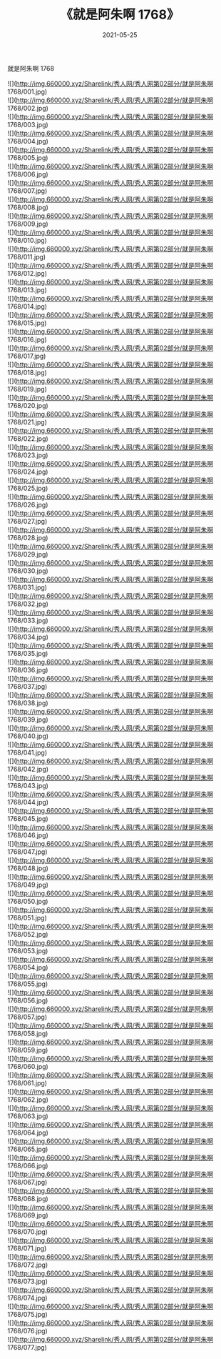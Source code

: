 ﻿---
layout: post
title:  《就是阿朱啊 1768》
date:   2021-05-25
img: http://img.660000.xyz/Sharelink/秀人网/秀人网第02部分/就是阿朱啊 1768/000.jpg
categories: [美女, 清纯, 唯美]
---

就是阿朱啊 1768

  ![](http://img.660000.xyz/Sharelink/秀人网/秀人网第02部分/就是阿朱啊 1768/001.jpg) <br> ![](http://img.660000.xyz/Sharelink/秀人网/秀人网第02部分/就是阿朱啊 1768/002.jpg) <br> ![](http://img.660000.xyz/Sharelink/秀人网/秀人网第02部分/就是阿朱啊 1768/003.jpg) <br> ![](http://img.660000.xyz/Sharelink/秀人网/秀人网第02部分/就是阿朱啊 1768/004.jpg) <br> ![](http://img.660000.xyz/Sharelink/秀人网/秀人网第02部分/就是阿朱啊 1768/005.jpg) <br> ![](http://img.660000.xyz/Sharelink/秀人网/秀人网第02部分/就是阿朱啊 1768/006.jpg) <br> ![](http://img.660000.xyz/Sharelink/秀人网/秀人网第02部分/就是阿朱啊 1768/007.jpg) <br> ![](http://img.660000.xyz/Sharelink/秀人网/秀人网第02部分/就是阿朱啊 1768/008.jpg) <br> ![](http://img.660000.xyz/Sharelink/秀人网/秀人网第02部分/就是阿朱啊 1768/009.jpg) <br> ![](http://img.660000.xyz/Sharelink/秀人网/秀人网第02部分/就是阿朱啊 1768/010.jpg) <br> ![](http://img.660000.xyz/Sharelink/秀人网/秀人网第02部分/就是阿朱啊 1768/011.jpg) <br> ![](http://img.660000.xyz/Sharelink/秀人网/秀人网第02部分/就是阿朱啊 1768/012.jpg) <br> ![](http://img.660000.xyz/Sharelink/秀人网/秀人网第02部分/就是阿朱啊 1768/013.jpg) <br> ![](http://img.660000.xyz/Sharelink/秀人网/秀人网第02部分/就是阿朱啊 1768/014.jpg) <br> ![](http://img.660000.xyz/Sharelink/秀人网/秀人网第02部分/就是阿朱啊 1768/015.jpg) <br> ![](http://img.660000.xyz/Sharelink/秀人网/秀人网第02部分/就是阿朱啊 1768/016.jpg) <br> ![](http://img.660000.xyz/Sharelink/秀人网/秀人网第02部分/就是阿朱啊 1768/017.jpg) <br> ![](http://img.660000.xyz/Sharelink/秀人网/秀人网第02部分/就是阿朱啊 1768/018.jpg) <br> ![](http://img.660000.xyz/Sharelink/秀人网/秀人网第02部分/就是阿朱啊 1768/019.jpg) <br> ![](http://img.660000.xyz/Sharelink/秀人网/秀人网第02部分/就是阿朱啊 1768/020.jpg) <br> ![](http://img.660000.xyz/Sharelink/秀人网/秀人网第02部分/就是阿朱啊 1768/021.jpg) <br> ![](http://img.660000.xyz/Sharelink/秀人网/秀人网第02部分/就是阿朱啊 1768/022.jpg) <br> ![](http://img.660000.xyz/Sharelink/秀人网/秀人网第02部分/就是阿朱啊 1768/023.jpg) <br> ![](http://img.660000.xyz/Sharelink/秀人网/秀人网第02部分/就是阿朱啊 1768/024.jpg) <br> ![](http://img.660000.xyz/Sharelink/秀人网/秀人网第02部分/就是阿朱啊 1768/025.jpg) <br> ![](http://img.660000.xyz/Sharelink/秀人网/秀人网第02部分/就是阿朱啊 1768/026.jpg) <br> ![](http://img.660000.xyz/Sharelink/秀人网/秀人网第02部分/就是阿朱啊 1768/027.jpg) <br> ![](http://img.660000.xyz/Sharelink/秀人网/秀人网第02部分/就是阿朱啊 1768/028.jpg) <br> ![](http://img.660000.xyz/Sharelink/秀人网/秀人网第02部分/就是阿朱啊 1768/029.jpg) <br> ![](http://img.660000.xyz/Sharelink/秀人网/秀人网第02部分/就是阿朱啊 1768/030.jpg) <br> ![](http://img.660000.xyz/Sharelink/秀人网/秀人网第02部分/就是阿朱啊 1768/031.jpg) <br> ![](http://img.660000.xyz/Sharelink/秀人网/秀人网第02部分/就是阿朱啊 1768/032.jpg) <br> ![](http://img.660000.xyz/Sharelink/秀人网/秀人网第02部分/就是阿朱啊 1768/033.jpg) <br> ![](http://img.660000.xyz/Sharelink/秀人网/秀人网第02部分/就是阿朱啊 1768/034.jpg) <br> ![](http://img.660000.xyz/Sharelink/秀人网/秀人网第02部分/就是阿朱啊 1768/035.jpg) <br> ![](http://img.660000.xyz/Sharelink/秀人网/秀人网第02部分/就是阿朱啊 1768/036.jpg) <br> ![](http://img.660000.xyz/Sharelink/秀人网/秀人网第02部分/就是阿朱啊 1768/037.jpg) <br> ![](http://img.660000.xyz/Sharelink/秀人网/秀人网第02部分/就是阿朱啊 1768/038.jpg) <br> ![](http://img.660000.xyz/Sharelink/秀人网/秀人网第02部分/就是阿朱啊 1768/039.jpg) <br> ![](http://img.660000.xyz/Sharelink/秀人网/秀人网第02部分/就是阿朱啊 1768/040.jpg) <br> ![](http://img.660000.xyz/Sharelink/秀人网/秀人网第02部分/就是阿朱啊 1768/041.jpg) <br> ![](http://img.660000.xyz/Sharelink/秀人网/秀人网第02部分/就是阿朱啊 1768/042.jpg) <br> ![](http://img.660000.xyz/Sharelink/秀人网/秀人网第02部分/就是阿朱啊 1768/043.jpg) <br> ![](http://img.660000.xyz/Sharelink/秀人网/秀人网第02部分/就是阿朱啊 1768/044.jpg) <br> ![](http://img.660000.xyz/Sharelink/秀人网/秀人网第02部分/就是阿朱啊 1768/045.jpg) <br> ![](http://img.660000.xyz/Sharelink/秀人网/秀人网第02部分/就是阿朱啊 1768/046.jpg) <br> ![](http://img.660000.xyz/Sharelink/秀人网/秀人网第02部分/就是阿朱啊 1768/047.jpg) <br> ![](http://img.660000.xyz/Sharelink/秀人网/秀人网第02部分/就是阿朱啊 1768/048.jpg) <br> ![](http://img.660000.xyz/Sharelink/秀人网/秀人网第02部分/就是阿朱啊 1768/049.jpg) <br> ![](http://img.660000.xyz/Sharelink/秀人网/秀人网第02部分/就是阿朱啊 1768/050.jpg) <br> ![](http://img.660000.xyz/Sharelink/秀人网/秀人网第02部分/就是阿朱啊 1768/051.jpg) <br> ![](http://img.660000.xyz/Sharelink/秀人网/秀人网第02部分/就是阿朱啊 1768/052.jpg) <br> ![](http://img.660000.xyz/Sharelink/秀人网/秀人网第02部分/就是阿朱啊 1768/053.jpg) <br> ![](http://img.660000.xyz/Sharelink/秀人网/秀人网第02部分/就是阿朱啊 1768/054.jpg) <br> ![](http://img.660000.xyz/Sharelink/秀人网/秀人网第02部分/就是阿朱啊 1768/055.jpg) <br> ![](http://img.660000.xyz/Sharelink/秀人网/秀人网第02部分/就是阿朱啊 1768/056.jpg) <br> ![](http://img.660000.xyz/Sharelink/秀人网/秀人网第02部分/就是阿朱啊 1768/057.jpg) <br> ![](http://img.660000.xyz/Sharelink/秀人网/秀人网第02部分/就是阿朱啊 1768/058.jpg) <br> ![](http://img.660000.xyz/Sharelink/秀人网/秀人网第02部分/就是阿朱啊 1768/059.jpg) <br> ![](http://img.660000.xyz/Sharelink/秀人网/秀人网第02部分/就是阿朱啊 1768/060.jpg) <br> ![](http://img.660000.xyz/Sharelink/秀人网/秀人网第02部分/就是阿朱啊 1768/061.jpg) <br> ![](http://img.660000.xyz/Sharelink/秀人网/秀人网第02部分/就是阿朱啊 1768/062.jpg) <br> ![](http://img.660000.xyz/Sharelink/秀人网/秀人网第02部分/就是阿朱啊 1768/063.jpg) <br> ![](http://img.660000.xyz/Sharelink/秀人网/秀人网第02部分/就是阿朱啊 1768/064.jpg) <br> ![](http://img.660000.xyz/Sharelink/秀人网/秀人网第02部分/就是阿朱啊 1768/065.jpg) <br> ![](http://img.660000.xyz/Sharelink/秀人网/秀人网第02部分/就是阿朱啊 1768/066.jpg) <br> ![](http://img.660000.xyz/Sharelink/秀人网/秀人网第02部分/就是阿朱啊 1768/067.jpg) <br> ![](http://img.660000.xyz/Sharelink/秀人网/秀人网第02部分/就是阿朱啊 1768/068.jpg) <br> ![](http://img.660000.xyz/Sharelink/秀人网/秀人网第02部分/就是阿朱啊 1768/069.jpg) <br> ![](http://img.660000.xyz/Sharelink/秀人网/秀人网第02部分/就是阿朱啊 1768/070.jpg) <br> ![](http://img.660000.xyz/Sharelink/秀人网/秀人网第02部分/就是阿朱啊 1768/071.jpg) <br> ![](http://img.660000.xyz/Sharelink/秀人网/秀人网第02部分/就是阿朱啊 1768/072.jpg) <br> ![](http://img.660000.xyz/Sharelink/秀人网/秀人网第02部分/就是阿朱啊 1768/073.jpg) <br> ![](http://img.660000.xyz/Sharelink/秀人网/秀人网第02部分/就是阿朱啊 1768/074.jpg) <br> ![](http://img.660000.xyz/Sharelink/秀人网/秀人网第02部分/就是阿朱啊 1768/075.jpg) <br> ![](http://img.660000.xyz/Sharelink/秀人网/秀人网第02部分/就是阿朱啊 1768/076.jpg) <br> ![](http://img.660000.xyz/Sharelink/秀人网/秀人网第02部分/就是阿朱啊 1768/077.jpg) <br>